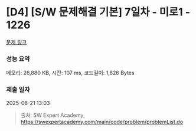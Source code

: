 # [D4] [S/W 문제해결 기본] 7일차 - 미로1 - 1226 

[문제 링크](https://swexpertacademy.com/main/code/problem/problemDetail.do?contestProbId=AV14vXUqAGMCFAYD) 

### 성능 요약

메모리: 26,880 KB, 시간: 107 ms, 코드길이: 1,826 Bytes

### 제출 일자

2025-08-21 13:03



> 출처: SW Expert Academy, https://swexpertacademy.com/main/code/problem/problemList.do
